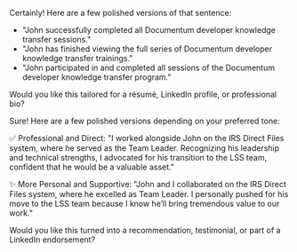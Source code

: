Certainly! Here are a few polished versions of that sentence:

- "John successfully completed all Documentum developer knowledge transfer sessions."
- "John has finished viewing the full series of Documentum developer knowledge transfer trainings."
- "John participated in and completed all sessions of the Documentum developer knowledge transfer program."

Would you like this tailored for a résumé, LinkedIn profile, or professional bio?

Sure! Here are a few polished versions depending on your preferred tone:

✅ Professional and Direct:
"I worked alongside John on the IRS Direct Files system, where he served as the Team Leader. Recognizing his leadership and technical strengths, I advocated for his transition to the LSS team, confident that he would be a valuable asset."

✨ More Personal and Supportive:
"John and I collaborated on the IRS Direct Files system, where he excelled as Team Leader. I personally pushed for his move to the LSS team because I know he’ll bring tremendous value to our work."

Would you like this turned into a recommendation, testimonial, or part of a LinkedIn endorsement?
